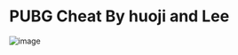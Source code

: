 # PUBG Cheat By huoji and Lee
 ![image](https://github.com/huoji120/battlefield-1-Cheat-By-huoji/blob/master/bf1.png)